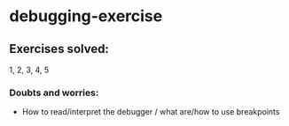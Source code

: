 # debugging-exercise 
## Exercises solved:
1, 2, 3, 4, 5

### Doubts and worries:
- How to read/interpret the debugger / what are/how to use breakpoints
